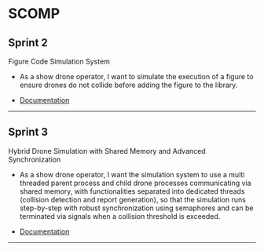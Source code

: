 # SCOMP

## Sprint 2

Figure Code Simulation System

- As a show drone operator, I want to simulate the execution of a figure to ensure drones do not collide before adding the figure to the
library.

- [Documentation](docs/sprint2/README.md)

---

## Sprint 3

Hybrid Drone Simulation with Shared Memory and Advanced Synchronization

- As a show drone operator, I want the simulation system to use a multi  threaded parent process and child drone processes
communicating via shared memory, with functionalities separated into dedicated threads (collision detection and report generation), so that the
simulation runs step-by-step with robust synchronization using semaphores and can be terminated via signals when a collision
threshold is exceeded.

- [Documentation](docs/sprint3/README.md)
---